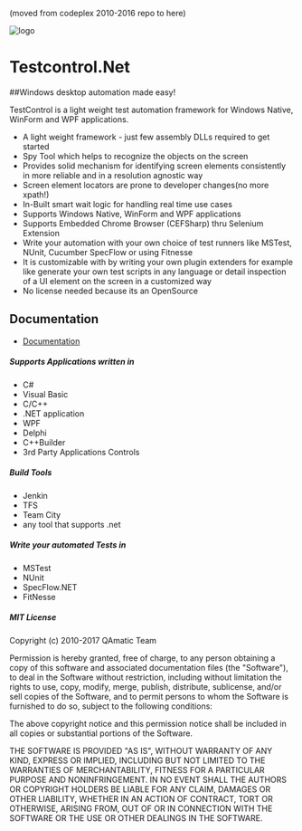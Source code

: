 (moved from codeplex 2010-2016 repo to here)

![logo](https://github.com/qamatic/testcontrol.net/blob/master/doc/www/img/bullseye120.png)
# Testcontrol.Net
##Windows desktop automation made easy!

TestControl is a light weight test automation framework for Windows Native, WinForm and WPF applications.

- A light weight framework - just few assembly DLLs required to get started
- Spy Tool which helps to recognize the objects on the screen
- Provides solid mechanism for identifying screen elements consistently in more reliable and in a resolution agnostic way
- Screen element locators are prone to developer changes(no more xpath!)
- In-Built smart wait logic for handling real time use cases
- Supports Windows Native, WinForm and WPF applications
- Supports Embedded Chrome Browser (CEFSharp) thru Selenium Extension
- Write your automation with your own choice of test runners like MSTest, NUnit, Cucumber SpecFlow or using Fitnesse
- It is customizable with by writing your own plugin extenders for example like generate your own test scripts in any language or detail inspection of a UI element on the screen in a customized way
- No license needed because its an OpenSource    

## Documentation

- [Documentation](https://qamatic.github.io/testcontrol.net/)


##### Supports Applications written in
- C#
- Visual Basic
- C/C++
- .NET application
- WPF
- Delphi
- C++Builder
- 3rd Party Applications Controls

##### Build Tools
- Jenkin
- TFS
- Team City
- any tool that supports .net

##### Write your automated Tests in
- MSTest
- NUnit
- SpecFlow.NET
- FitNesse


##### MIT License
Copyright (c) 2010-2017 QAmatic Team

Permission is hereby granted, free of charge, to any person obtaining a copy
of this software and associated documentation files (the "Software"), to deal
in the Software without restriction, including without limitation the rights
to use, copy, modify, merge, publish, distribute, sublicense, and/or sell
copies of the Software, and to permit persons to whom the Software is
furnished to do so, subject to the following conditions:

The above copyright notice and this permission notice shall be included in all
copies or substantial portions of the Software.

THE SOFTWARE IS PROVIDED "AS IS", WITHOUT WARRANTY OF ANY KIND, EXPRESS OR
IMPLIED, INCLUDING BUT NOT LIMITED TO THE WARRANTIES OF MERCHANTABILITY,
FITNESS FOR A PARTICULAR PURPOSE AND NONINFRINGEMENT. IN NO EVENT SHALL THE
AUTHORS OR COPYRIGHT HOLDERS BE LIABLE FOR ANY CLAIM, DAMAGES OR OTHER
LIABILITY, WHETHER IN AN ACTION OF CONTRACT, TORT OR OTHERWISE, ARISING FROM,
OUT OF OR IN CONNECTION WITH THE SOFTWARE OR THE USE OR OTHER DEALINGS IN THE
SOFTWARE.
